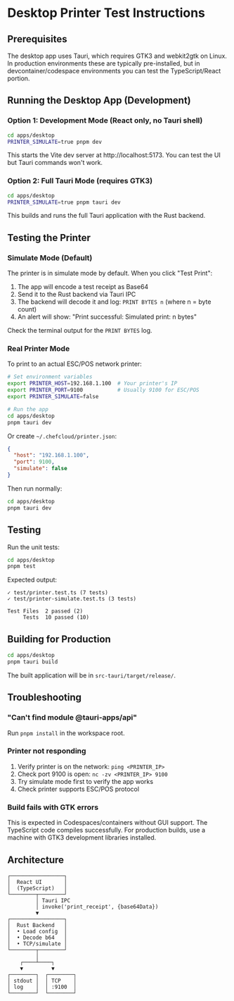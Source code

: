 # Desktop Printer Test Instructions

## Prerequisites

The desktop app uses Tauri, which requires GTK3 and webkit2gtk on Linux. In production environments these are typically pre-installed, but in devcontainer/codespace environments you can test the TypeScript/React portion.

## Running the Desktop App (Development)

### Option 1: Development Mode (React only, no Tauri shell)

```bash
cd apps/desktop
PRINTER_SIMULATE=true pnpm dev
```

This starts the Vite dev server at http://localhost:5173. You can test the UI but Tauri commands won't work.

### Option 2: Full Tauri Mode (requires GTK3)

```bash
cd apps/desktop
PRINTER_SIMULATE=true pnpm tauri dev
```

This builds and runs the full Tauri application with the Rust backend.

## Testing the Printer

### Simulate Mode (Default)

The printer is in simulate mode by default. When you click "Test Print":

1. The app will encode a test receipt as Base64
2. Send it to the Rust backend via Tauri IPC
3. The backend will decode it and log: `PRINT BYTES n` (where n = byte count)
4. An alert will show: "Print successful: Simulated print: n bytes"

Check the terminal output for the `PRINT BYTES` log.

### Real Printer Mode

To print to an actual ESC/POS network printer:

```bash
# Set environment variables
export PRINTER_HOST=192.168.1.100  # Your printer's IP
export PRINTER_PORT=9100           # Usually 9100 for ESC/POS
export PRINTER_SIMULATE=false

# Run the app
cd apps/desktop
pnpm tauri dev
```

Or create `~/.chefcloud/printer.json`:

```json
{
  "host": "192.168.1.100",
  "port": 9100,
  "simulate": false
}
```

Then run normally:

```bash
cd apps/desktop
pnpm tauri dev
```

## Testing

Run the unit tests:

```bash
cd apps/desktop
pnpm test
```

Expected output:

```
✓ test/printer.test.ts (7 tests)
✓ test/printer-simulate.test.ts (3 tests)

Test Files  2 passed (2)
     Tests  10 passed (10)
```

## Building for Production

```bash
cd apps/desktop
pnpm tauri build
```

The built application will be in `src-tauri/target/release/`.

## Troubleshooting

### "Can't find module @tauri-apps/api"

Run `pnpm install` in the workspace root.

### Printer not responding

1. Verify printer is on the network: `ping <PRINTER_IP>`
2. Check port 9100 is open: `nc -zv <PRINTER_IP> 9100`
3. Try simulate mode first to verify the app works
4. Check printer supports ESC/POS protocol

### Build fails with GTK errors

This is expected in Codespaces/containers without GUI support. The TypeScript code compiles successfully. For production builds, use a machine with GTK3 development libraries installed.

## Architecture

```
┌─────────────────┐
│  React UI       │
│  (TypeScript)   │
└────────┬────────┘
         │ Tauri IPC
         │ invoke('print_receipt', {base64Data})
         ▼
┌─────────────────┐
│  Rust Backend   │
│  • Load config  │
│  • Decode b64   │
│  • TCP/simulate │
└────────┬────────┘
         │
    ┌────┴────┐
    ▼         ▼
┌────────┐  ┌────────┐
│ stdout │  │ TCP    │
│ log    │  │ :9100  │
└────────┘  └────────┘
```
